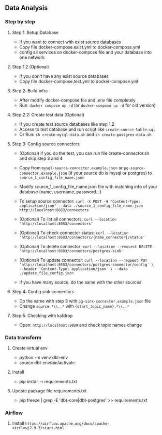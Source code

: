 ## Data Analysis
### Step by step

1. Step 1: Setup Database
    - If you want to connect with exist source databases
    - Copy file docker-compose.exist.yml to docker-compose.yml
    - config all services on docker-compose file and your database into one network

2. Step 1.2 (Optional)
    - If you don't have any exist source databases
    - Copy file docker-compose.test.yml to docker-compose.yml

3. Step 2: Build infra
    - After modify docker-compose file and .env file completely
    - Run: `docker compose up -d` (or `docker-compose up -d` for old version)

4. Step 2.2: Create test data (Optional)
    - If you create test source databases like step 1.2
    - Access to test database and run script like `create-source-table.sql`
    - Or Run: `sh create-mysql-data.sh` and `sh create-postgres-data.sh`

5. Step 3: Config source connectors
    - (Optional) if you do the test, you can run file create-connector.sh and skip step 3 and 4
    - Copy from `mysql-source-connector.example.json` or `pg-source-connector.example.json` (if your source db is mysql or postgres) to `source_1_config_file_name.json`

    - Modify source_1_config_file_name.json file with matching info of your database (name, username, password...)

    - To setup source connector: `curl -X POST -H "Content-Type: application/json" --data ./source_1_config_file_name.json http://localhost:8083/connectors`

    - (Optional) To list all connectors: `curl --location 'http://localhost:8083/connectors'`

    - (Optional) To check connector status: `curl --location 'http://localhost:8083/connectors/{name_connector}/status'`

    - (Optional) To delete connector: `curl --location --request DELETE 'http://localhost:8083/connectors/postgres-sink'`

    - (Optional) To update connector: `curl --location --request PUT 'http://localhost:8083/connectors/postgres-connector/config' \
--header 'Content-Type: application/json' \
--data ./update_file_config.json`

    - If you have many source, do the same with the other sources

6. Step 4: Config sink connectors
    - Do the same with step 3 with `pg-sink-connector.example.json` file
    - Change `source.*\\..*` with `{start_topic_name}.*\\..*`

7. Step 5: Checking with kafdrop
    - Open: `http://localhost:9000` and check topic names change

### Data transform
1. Create virtual env
    - python -m venv dbt-env
    - source dbt-env/bin/activate

2. Install
    - pip install -r requirements.txt

3. Update package file requirements.txt
    - pip freeze | grep -E 'dbt-core|dbt-postgres' >> requirements.txt


### Airflow 
1. Install
    `https://airflow.apache.org/docs/apache-airflow/2.9.3/start.html`
